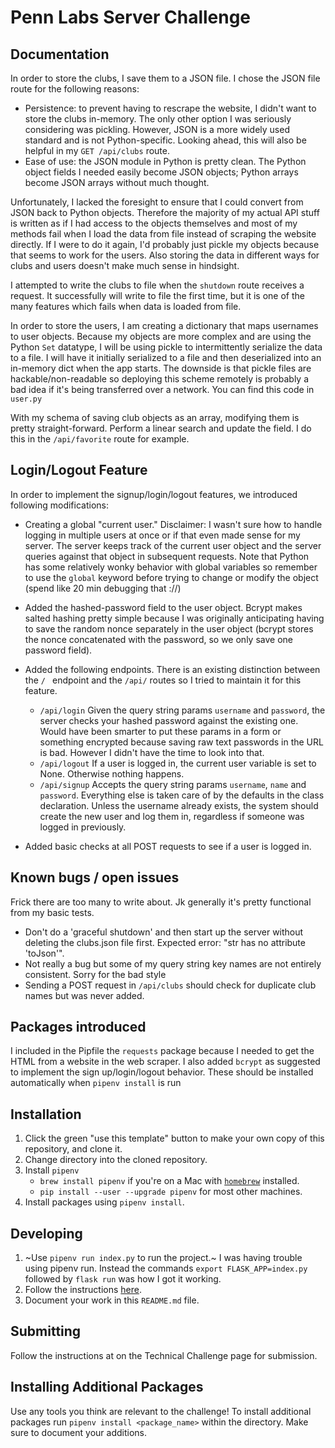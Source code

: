 # Penn Labs Server Challenge

## Documentation
In order to store the clubs, I save them to a JSON file. I chose the JSON file route for the following reasons:
   * Persistence: to prevent having to rescrape the website, I didn't want to store the clubs in-memory. The only other option I was seriously considering was pickling. However, JSON is a more widely used standard and is not Python-specific. Looking ahead, this will also be helpful in my `GET /api/clubs` route.
   * Ease of use: the JSON module in Python is pretty clean. The Python object fields I needed easily become JSON objects; Python arrays become JSON arrays without much thought.

Unfortunately, I lacked the foresight to ensure that I could convert from JSON back to Python objects. Therefore the majority of my actual API stuff is written as if I had access to the objects themselves and most of my methods fail when I load the data from file instead of scraping the website directly. If I were to do it again, I'd probably just pickle my objects because that seems to work for the users. Also storing the data in different ways for clubs and users doesn't make much sense in hindsight.

I attempted to write the clubs to file when the `shutdown` route receives a request. It successfully will write to file the first time, but it is one of the many features which fails when data is loaded from file.

In order to store the users, I am creating a dictionary that maps usernames to user objects. Because my objects are more complex and are using the Python `Set` datatype, I will be using pickle to intermittently serialize the data to a file. I will have it initially serialized to a file and then deserialized into an in-memory dict when the app starts. The downside is that pickle files are hackable/non-readable so deploying this scheme remotely is probably a bad idea if it's being transferred over a network. You can find this code in `user.py`

With my schema of saving club objects as an array, modifying them is pretty straight-forward. Perform a linear search and update the field. I do this in the `/api/favorite` route for example.

## Login/Logout Feature
In order to implement the signup/login/logout features, we introduced following modifications:
   * Creating a global "current user." Disclaimer: I wasn't sure how to handle logging in multiple users at once or if that even made sense for my server. The server keeps track of the current user object and the server queries against that object in subsequent requests. Note that Python has some relatively wonky behavior with global variables so remember to use the `global` keyword before trying to change or modify the object (spend like 20 min debugging that ://)
   * Added the hashed-password field to the user object. Bcrypt makes salted hashing pretty simple because I was originally anticipating having to save the random nonce separately in the user object (bcrypt stores the nonce concatenated with the password, so we only save one password field).
   * Added the following endpoints. There is an existing distinction between the `/ ` endpoint and the `/api/` routes so I tried to maintain it for this feature.
      - `/api/login` Given the query string params `username` and `password`, the server checks your hashed password against the existing one. Would have been smarter to put these params in a form or something encrypted because saving raw text passwords in the URL is bad. However I didn't have the time to look into that.
      - `/api/logout` If a user is logged in, the current user variable is set to None. Otherwise nothing happens.
      - `/api/signup` Accepts the query string params `username`, `name` and `password`. Everything else is taken care of by the defaults in the class declaration. Unless the username already exists, the system should create the new user and log them in, regardless if someone was logged in previously.

  * Added basic checks at all POST requests to see if a user is logged in.

## Known bugs / open issues
Frick there are too many to write about. Jk generally it's pretty functional from my basic tests.
  * Don't do a 'graceful shutdown' and then start up the server without deleting the clubs.json file first. Expected error: "str has no attribute 'toJson'".
  * Not really a bug but some of my query string key names are not entirely consistent. Sorry for the bad style
  * Sending a POST request in `/api/clubs` should check for duplicate club names but was never added.

## Packages introduced
I included in the Pipfile the `requests` package because I needed to get the HTML from a website in the web scraper. I also added `bcrypt` as suggested to implement the sign up/login/logout behavior. These should be installed automatically when `pipenv install` is run

## Installation
1. Click the green "use this template" button to make your own copy of this repository, and clone it. 
2. Change directory into the cloned repository.
3. Install `pipenv`
   * `brew install pipenv` if you're on a Mac with [`homebrew`](https://brew.sh/) installed.
   * `pip install --user --upgrade pipenv` for most other machines.
4. Install packages using `pipenv install`.

## Developing
1. ~Use `pipenv run index.py` to run the project.~
I was having trouble using pipenv run. Instead the commands `export FLASK_APP=index.py` followed by `flask run` was how I got it working.
2. Follow the instructions [here](https://www.notion.so/pennlabs/Server-Challenge-Spring-20-5a14bc18fb2f44ba90a61ba86b6fc426).
3. Document your work in this `README.md` file.

## Submitting
Follow the instructions at on the Technical Challenge page for submission.

## Installing Additional Packages
Use any tools you think are relevant to the challenge! To install additional packages 
run `pipenv install <package_name>` within the directory. Make sure to document your additions.
